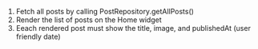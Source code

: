 1. Fetch all posts by calling PostRepository.getAllPosts()
2. Render the list of posts on the Home widget
3. Eeach rendered post must show the title, image, and publishedAt (user friendly date)